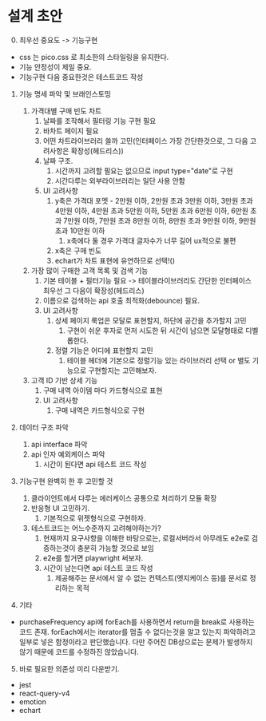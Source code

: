 # 설계 초안
0. 최우선 중요도 -> 기능구현
- css 는 pico.css 로 최소한의 스타일링을 유지한다.
- 기능 안정성이 제일 중요.
- 기능구현 다음 중요한것은 테스트코드 작성

1. 기능 명세 파악 및 브래인스토밍
    1. 가격대별 구매 빈도 차트
       1. 날짜를 조작해서 필터링 기능 구현 필요
       2. 바차트 페이지 필요
       3. 어떤 차트라이브러리 쓸까 고민(인터페이스 가장 간단한것으로, 그 다음 고려사항은 확장성(헤드리스))
       4. 날짜 구조.
          1. 시간까지 고려할 필요는 없으므로 input type="date"로 구현
          2. 시간다루는 외부라이브러리는 일단 사용 안함
       3. UI 고려사항
          1. y축은 가격대 포멧 - 2만원 이하, 2만원 초과 3만원 이하, 3만원 초과 4만원 이하, 4만원 초과 5만원 이하, 5만원 초과 6만원 이하, 6만원 초과 7만원 이하, 7만원 초과 8만원 이하, 8만원 초과 9만원 이하, 9만원 초과 10만원 이하
             1. x축에다 둘 경우 가격대 글자수가 너무 길어 ux적으로 불편
          2. x축은 구매 빈도
          3. echart가 차트 표현에 유연하므로 선택!()
    2. 가장 많이 구매한 고객 목록 및 검색 기능
        1. 기본 테이블 + 필터기능 필요 -> 테이블라이브러리도 간단한 인터페이스 최우선 그 다음이 확장성(헤드리스)
        2. 이름으로 검색하는 api 호출 최적화(debounce) 필요. 
        3. UI 고려사항
           1. 상세 페이지 룩업은 모달로 표현할지, 하단에 공간을 추가할지 고민
               1. 구현이 쉬운 후자로 먼저 시도한 뒤 시간이 남으면 모달형태로 디벨롭한다.
           2. 정렬 기능은 어디에 표현할지 고민
              1. 테이블 헤더에 기본으로 정렬기능 있는 라이브러리 선택 or 별도 기능으로 구현할지는 고민해보자.
    3. 고객 ID 기반 상세 기능
       1. 구매 내역 아이템 마다 카드형식으로 표현
       2. UI 고려사항
          1. 구매 내역은 카드형식으로 구현
    

2. 데이터 구조 파악
   1. api interface 파악
   2. api 인자 예외케이스 파악
      1. 시간이 된다면 api 테스트 코드 작성

3. 기능구현 완벽히 한 후 고민할 것
   1. 클라이언트에서 다루는 에러케이스 공통으로 처리하기 모듈 확장
   2. 반응형  UI 고민하기. 
      1. 기본적으로 위젯형식으로 구현하자.
   3. 테스트코드는 어느수준까지 고려해야하는가?
      1. 현재까지 요구사항을 이해한 바탕으로는, 로컬서버라서 아무래도 e2e로 검증하는것이 충분히 가능할 것으로 보임
      2. e2e를 할거면 playwright 써보자.
      1. 시간이 남는다면 api 테스트 코드 작성
         1. 제공해주는 문서에서 알 수 없는 컨텍스트(엣지케이스 등)를 문서로 정리하는 목적
         

4. 기타
- purchaseFrequency api에 forEach를 사용하면서 return을 break로 사용하는 코드 존재. forEach에서는 iterator를 멈출 수 없다는것을 알고 있는지 파악하려고 일부로 넣은 함정이라고 판단했습니다. 다만 주어진 DB상으로는 문제가 발생하지 않기 때문에 코드를 수정하진 않았습니다.

5. 바로 필요한 의존성 미리 다운받기.
- jest
- react-query-v4
- emotion
- echart


